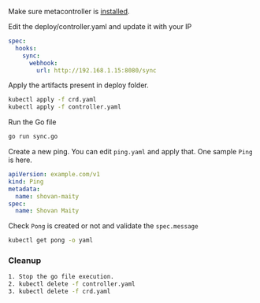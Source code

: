 Make sure metacontroller is [installed](https://github.com/shovanmaity/metacontroller-by-example/tree/master/metacontroller).

Edit the deploy/controller.yaml and update it with your IP
```yaml
spec:
  hooks:
    sync:
      webhook:
        url: http://192.168.1.15:8080/sync
```
Apply the artifacts present in deploy folder.
```bash
kubectl apply -f crd.yaml
kubectl apply -f controller.yaml
```
Run the Go file
```bash
go run sync.go
```
Create a new ping. You can edit `ping.yaml` and apply that. One sample `Ping` is here.
```yaml
apiVersion: example.com/v1
kind: Ping
metadata:
  name: shovan-maity
spec:
  name: Shovan Maity
```
Check `Pong` is created or not and validate the `spec.message`
```bash
kubectl get pong -o yaml
``` 
### Cleanup
```bash
1. Stop the go file execution.
2. kubectl delete -f controller.yaml
3. kubectl delete -f crd.yaml
```